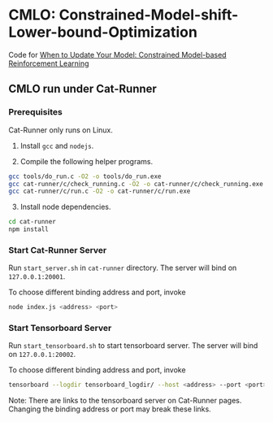 # CMLO: Constrained-Model-shift-Lower-bound-Optimization

Code for [When to Update Your Model: Constrained Model-based Reinforcement Learning](https://arxiv.org/abs/2210.08349)


## CMLO run under Cat-Runner 
### Prerequisites

Cat-Runner only runs on Linux.

1. Install `gcc` and `nodejs`. 

2. Compile the following helper programs.

```bash
gcc tools/do_run.c -O2 -o tools/do_run.exe
gcc cat-runner/c/check_running.c -O2 -o cat-runner/c/check_running.exe
gcc cat-runner/c/run.c -O2 -o cat-runner/c/run.exe
```

3. Install node dependencies.

```bash
cd cat-runner
npm install
```

### Start Cat-Runner Server

Run `start_server.sh` in `cat-runner` directory. The server will bind on `127.0.0.1:20001`.

To choose different binding address and port, invoke

```bash
node index.js <address> <port>
```

### Start Tensorboard Server

Run `start_tensorboard.sh` to start tensorboard server. The server will bind on `127.0.0.1:20002`.

To choose different binding address and port, invoke

```bash
tensorboard --logdir tensorboard_logdir/ --host <address> --port <port>
```

Note: There are links to the tensorboard server on Cat-Runner pages. Changing the binding address or port may break these links.

